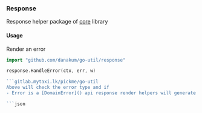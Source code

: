 ### Response

Response helper package of [core](https://github.com/danakum/go-util) library

#### Usage

Render an error

```go
import "github.com/danakum/go-util/response"

response.HandleError(ctx, err, w)

```gitlab.mytaxi.lk/pickme/go-util
Above will check the error type and if
- Error is a [DomainError]() api response render helpers will generate following output

```json
    
```


